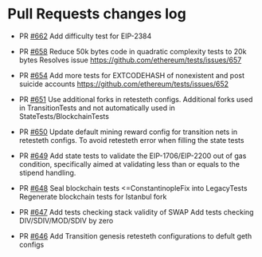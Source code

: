 # Pull Requests changes log

- PR [#662](https://github.com/ethereum/tests/pull/662)
Add difficulty test for EIP-2384

- PR [#658](https://github.com/ethereum/tests/pull/658)
Reduce 50k bytes code in quadratic complexity tests to 20k bytes
Resolves issue https://github.com/ethereum/tests/issues/657

- PR [#654](https://github.com/ethereum/tests/pull/654)
Add more tests for EXTCODEHASH of nonexistent and post suicide accounts
https://github.com/ethereum/tests/issues/652

- PR [#651](https://github.com/ethereum/tests/pull/651)
Use additional forks in retesteth configs. 
Additional forks used in TransitionTests and not automatically used in StateTests/BlockchainTests

- PR [#650](https://github.com/ethereum/tests/pull/650)
Update default mining reward config for transition nets in retesteth configs.
To avoid retesteth error when filling the state tests

- PR [#649](https://github.com/ethereum/tests/pull/649)
Add state tests to validate the EIP-1706/EIP-2200 out of gas condition, 
specifically aimed at validating less than or equals to the stipend handling.

- PR [#648](https://github.com/ethereum/tests/pull/648)
Seal blockchain tests <=ConstantinopleFix into LegacyTests 
Regenerate blockchain tests for Istanbul fork

- PR [#647](https://github.com/ethereum/tests/pull/647)
Add tests checking stack validity of SWAP
Add tests checking DIV/SDIV/MOD/SDIV by zero

- PR [#646](https://github.com/ethereum/tests/pull/646)
Add Transition genesis retesteth configurations to defult geth configs
